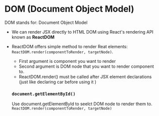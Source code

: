 # DOM (Document Object Model)
DOM stands for: Document Object Model 
- We can render JSX directly to HTML DOM using React's rendering API known as **ReactDOM**
- ReactDOM offers simple method to render Reat elements: 
`ReactDOM.render(componentToRender, targetNode)`. 
  - First argument is component you want to render 
  - Second argument is DOM node that you want to render component to. 
  - ReactDOM.render() must be called after JSX element declarations (just like declaring car before using it )

  ### `document.getElementById()`
  Use document.getElementById to seelct DOM node to render them to. 
  `ReactDOM.render(componentToRender, targetNode)`

  